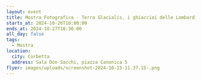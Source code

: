 ```yaml
---
layout: event
title: Mostra Fotografica - Terra Glacialis, i ghiacciai delle Lombardia
starts_at: 2024-10-26T16:00:00
ends_at: 2024-10-27T18:30:00
all_day: false
tags:
  - Mostra
location:
  city: Corbetta
  address: Sala Don Sacchi, piazza Canonica 5
flyer: images/uploads/screenshot-2024-10-15-11.37.15-.png
---
```

